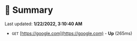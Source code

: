 # 📖 Summary
Last updated: **1/22/2022, 3:10:40 AM**

- `GET` [https://google.com](https://google.com) - **Up** (265ms)

